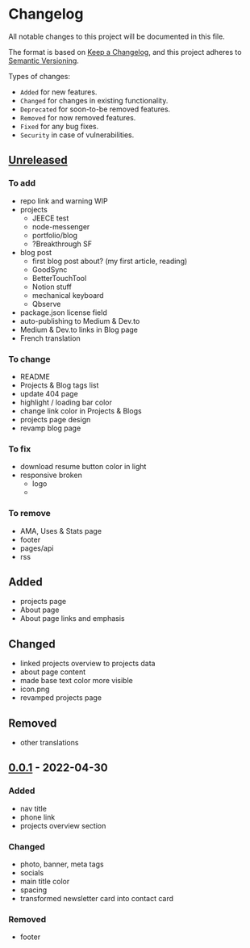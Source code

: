# Changelog

All notable changes to this project will be documented in this file.

The format is based on [Keep a Changelog](https://keepachangelog.com/en/1.0.0/),
and this project adheres to [Semantic Versioning](https://semver.org/spec/v2.0.0.html).

Types of changes:
- `Added` for new features.
- `Changed` for changes in existing functionality.
- `Deprecated` for soon-to-be removed features.
- `Removed` for now removed features.
- `Fixed` for any bug fixes.
- `Security` in case of vulnerabilities.

## [Unreleased](https://github.com/ben-clem/portfolio-blog/compare/v0.0.1...HEAD)

### To add

- repo link and warning WIP
- projects
  - JEECE test
  - node-messenger
  - portfolio/blog
  - ?Breakthrough SF
- blog post
  - first blog post about? (my first article, reading)
  - GoodSync
  - BetterTouchTool
  - Notion stuff
  - mechanical keyboard
  - Qbserve
- package.json license field
- auto-publishing to Medium & Dev.to
- Medium & Dev.to links in Blog page
- French translation

### To change

- README
- Projects & Blog tags list
- update 404 page
- highlight / loading bar color
- change link color in Projects & Blogs
- projects page design
- revamp blog page

### To fix

- download resume button color in light
- responsive broken
  - logo
  -

### To remove

- AMA, Uses & Stats page
- footer
- pages/api
- rss

## Added

- projects page
- About page
- About page links and emphasis

## Changed

- linked projects overview to projects data
- about page content
- made base text color more visible
- icon.png
- revamped projects page

## Removed

- other translations

## [0.0.1](https://github.com/ben-clem/portfolio-blog/releases/tag/v0.0.1) - 2022-04-30

### Added

- nav title
- phone link
- projects overview section

### Changed

- photo, banner, meta tags
- socials
- main title color
- spacing
- transformed newsletter card into contact card

### Removed

- footer